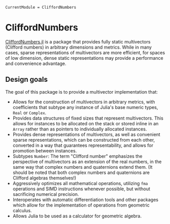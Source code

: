 ```@meta
CurrentModule = CliffordNumbers
```

# CliffordNumbers

[CliffordNumbers.jl](https://github.com/brainandforce/CliffordNumbers.jl) is a package that
provides fully static multivectors (Clifford numbers) in arbitrary dimensions and metrics. While
in many cases, sparse representations of multivectors are more efficient, for spaces of low
dimension, dense static representations may provide a performance and convenience advantage.

## Design goals

The goal of this package is to provide a multivector implementation that:
- Allows for the construction of multivectors in arbitrary metrics, with coefficients that subtype any instance of Julia's base numeric types, `Real` or `Complex`.
- Provides data structures of fixed sizes that represent multivectors. This allows for instances to be allocated on the stack or stored inline in an `Array` rather than as pointers to individually allocated instances.
- Provides dense representations of multivectors, as well as convenient sparse representations, which can be constructed from each other, converted in a way that guarantees representability, and allows for promotion between instances.
- Subtypes `Number`: The term "Clifford number" emphasizes the perspective of multivectors as an extension of the real numbers, in the same way that complex numbers and quaternions extend them. (It should be noted that both complex numbers and quaternions are Clifford algebras themselves!)
- Aggressively optimizes all mathematical operations, utilizing `fma` operations and SIMD instructions whenever possible, but without sacrificing numerical precision.
- Interoperates with automatic differentiation tools and other packages which allow for the implementation of operations from geometric calculus.
- Allows Julia to be used as a calculator for geometric algebra.
